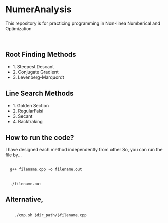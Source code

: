 # NumerAnalysis
<p>This repository is for practicing programming in Non-linea Numberical and Optimization</p>
<br>
<h2>Root Finding Methods</h2>
<ul>
  <li>1. Steepest Descant</li>
  <li>2. Conjugate Gradient</li>
  <li>3. Levenberg-Marquordt</li>
</ul>
<h2>Line Search Methods</h2>
<ul>
  <li>1. Golden Section</li>
  <li>2. RegularFalsi</li>
  <li>3. Secant</li>
  <li>4. Backtraking</li>
</ul>
<h2>How to run the code?</h2>
<p>
  I have designed each method independently from other
  So, you can run the file by...
<br>
<br>
<code>
  g++ filename.cpp -o filename.out
</code>
<br>
<code>
  ./filename.out
</code>
<h2>
  Alternative,
</h2>
<code>
    ./cmp.sh $dir_path/$filename.cpp
</code>
</p>
